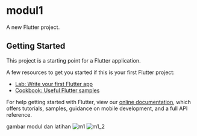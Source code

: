 # modul1

A new Flutter project.

## Getting Started

This project is a starting point for a Flutter application.

A few resources to get you started if this is your first Flutter project:

- [Lab: Write your first Flutter app](https://flutter.dev/docs/get-started/codelab)
- [Cookbook: Useful Flutter samples](https://flutter.dev/docs/cookbook)

For help getting started with Flutter, view our
[online documentation](https://flutter.dev/docs), which offers tutorials,
samples, guidance on mobile development, and a full API reference.



gambar modul dan latihan
![m1](https://user-images.githubusercontent.com/67048687/157674656-a5293211-822e-4712-b433-615c46a098af.PNG)
![m1_2](https://user-images.githubusercontent.com/67048687/157674674-e14a4a67-2aed-4e67-8867-c04a4bd7c483.PNG)
